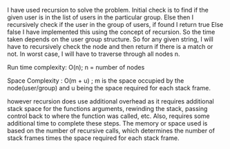 I have used recursion to solve the problem. Initial check is to find if the given user is in the list of users in the particular group. 
Else then I recursively check if the user in the group of users, if found I return true 
Else false
I have implemented this using the concept of recursion. So the time taken depends on the user group structure. So for any given string, I will have to recursively check the node and then return if there is a match or not. In worst case, I will have to traverse through all nodes n.

Run time complexity: O(n); n = number of nodes

Space Complexity : O(m + u) ; m is the space occupied by the node(user/group) and u being the space required for each stack frame.

however recursion does use additional overhead as it requires additional stack space for the functions arguments, rewinding the stack, passing control back to where the function was called, etc. Also, requires some additional time to complete these steps. The memory or space used is based on the number of recursive calls, which determines the number of stack frames times the space required for each stack frame. 
